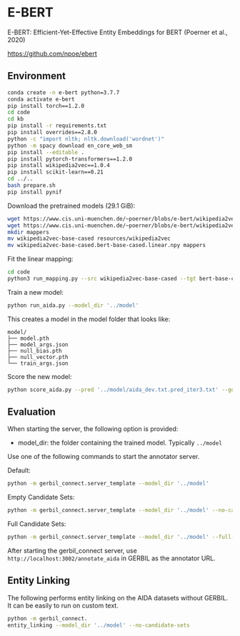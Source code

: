 # E-BERT

E-BERT: Efficient-Yet-Effective Entity Embeddings for BERT (Poerner et al., 2020)

<https://github.com/npoe/ebert>

## Environment

```bash
conda create -n e-bert python=3.7.7
conda activate e-bert
pip install torch==1.2.0
cd code
cd kb
pip install -r requirements.txt
pip install overrides==2.8.0
python -c "import nltk; nltk.download('wordnet')"
python -m spacy download en_core_web_sm
pip install --editable .
pip install pytorch-transformers==1.2.0
pip install wikipedia2vec==1.0.4
pip install scikit-learn==0.21
cd ../..
bash prepare.sh
pip install pynif
```

Download the pretrained models (29.1 GiB):

```bash
wget https://www.cis.uni-muenchen.de/~poerner/blobs/e-bert/wikipedia2vec-base-cased
wget https://www.cis.uni-muenchen.de/~poerner/blobs/e-bert/wikipedia2vec-base-cased.bert-base-cased.linear.npy
mkdir mappers
mv wikipedia2vec-base-cased resources/wikipedia2vec
mv wikipedia2vec-base-cased.bert-base-cased.linear.npy mappers
```

Fit the linear mapping:

```bash
cd code
python3 run_mapping.py --src wikipedia2vec-base-cased --tgt bert-base-cased --save_out ../mappers/wikipedia2vec-base-cased.bert-base-cased.linear
```

Train a new model:

```bash
python run_aida.py --model_dir '../model'
```

This creates a model in the model folder that looks like:

```text
model/
├── model.pth
├── model_args.json
├── null_bias.pth
├── null_vector.pth
└── train_args.json
```

Score the new model:

```bash
python score_aida.py --pred '../model/aida_dev.txt.pred_iter3.txt' --gold '../model/aida_dev.txt.gold.txt'
```

## Evaluation

When starting the server, the following option is provided:

* model_dir: the folder containing the trained model. Typically `../model`

Use one of the following commands to start the annotator server.

Default:

```bash
python -m gerbil_connect.server_template --model_dir '../model'
```

Empty Candidate Sets:

```bash
python -m gerbil_connect.server_template --model_dir '../model' --no-candidate-sets
```

Full Candidate Sets:

```bash
python -m gerbil_connect.server_template --model_dir '../model' --full-candidate-sets
```

After starting the gerbil_connect server, use `http://localhost:3002/annotate_aida` in GERBIL as the annotator URL.

## Entity Linking

The following performs entity linking on the AIDA datasets without GERBIL. It can be easily to run on custom text.

```bash
python -m gerbil_connect.
entity_linking --model_dir '../model' --no-candidate-sets
```
